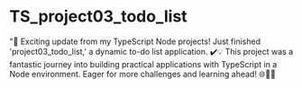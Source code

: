 # TS_project03_todo_list
 "🚀 Exciting update from my TypeScript Node projects! Just finished 'project03_todo_list,' a dynamic to-do list application. ✔️💡  This project was a fantastic journey into building practical applications with TypeScript in a Node environment. Eager for more challenges and learning ahead! 🌐👩‍💻
